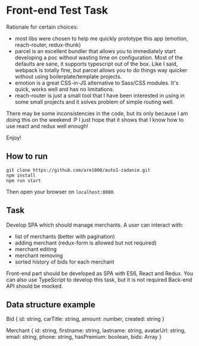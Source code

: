 # Front-end Test Task

Rationale for certain choices:

* most libs were chosen to help me quickly prototype this app (emotion, reach-router, redux-thunk)
* parcel is an excellent bundler that allows you to immediately start developing a poc without wasting time on configuration.
  Most of the defaults are sane, it supports typescript out of the box. Like I said, webpack is totally fine, but parcel allows you
  to do things way quicker without using boilerplate/template projects.
* emotion is a great CSS-in-JS alternative to Sass/CSS modules. It's quick, works well and has no limitations.
* reach-router is just a small tool that I have been interested in using in some small projects and it solves problem of simple routing well.

There may be some inconsistencies in the code, but its only because I am doing this on the weekend :P
I just hope that it shows that I know how to use react and redux well enough!

Enjoy!

## How to run

    git clone https://github.com/are1000/auto1-zadanie.git
    npm install
    npm run start
  
Then open your browser on `localhost:8080`.

## Task

Develop SPA which should manage merchants. A user can interact with:
 - list of merchants (better with pagination)
 - adding merchant (redux-form is allowed but not required)
 - merchant editing
 - merchant removing
 - sorted history of bids for each merchant

Front-end part should be developed as SPA with ES6, React and Redux.
You can also use TypeScript to develop this task, but it is not required
Back-end API should be mocked.

## Data structure example
Bid {
  id: string,
  carTitle: string,
  amount: number,
  created: string
}

Merchant {
  id: string,
  firstname: string,
  lastname: string,
  avatarUrl: string,
  email: string,
  phone: string,
  hasPremium: boolean,
  bids: Array<Bid>
}